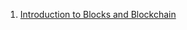 1. [Introduction to Blocks and Blockchain](#en/4-blocks/1-Introduction_to_blocks_and_blockchain.md)
